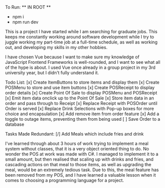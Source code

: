 To Run:
  ** IN ROOT **
  - npm i
  - npm run dev

This is a project I have started while I am searching for graduate jobs. This keeps me constantly working around software development while I try to juggle working my part-time job at a full-time schedule, as well as working out, and developing my skills in my other hobbies.

I have chosen Vue because I want to make sure my knowledge of JavaScript Frontend Frameworks is well-rounded, and I want to see what all of the hype is about. I used Vue once already in a group project in my 3rd university year, but I didn't fully understand it. 


Todo List:
[x] Create ItemButtons to store items and display them
[x] Create POSMenu to store and use item buttons
[x] Create POSReceipt to display order details
[x] Create Point Of Sale to display POSMenu and POSReceipt
[x] Emit item data onclick up to the Point Of Sale
[x] Store item data in an order and pass through to Receipt
[x] Replace Receipt with POSOrder until Order is served 
[x] Replace Drink Selections with Pop-up boxes for more choice and encapsulation
[x] Add remove item from order feature
[x] Add a toggle to outage items, preventing them from being used
[ ] Save Order to a database


Tasks Made Redundant:
[/] Add Meals which include fries and drink

I've learned through about 3 hours of work trying to implement a meal system without classes, that it is a very object oriented thing to do. No wonder the POS at work was made with C#. I managed to implement it to a small amount, but then realised that scaling up with drinks and fries, and cascading actions on that meal to those items, as well as upgrading the meal, would be an extremely tedious task. Due to this, the meal feature has been removed from my POS, and I have learned a valuable lesson when it comes to choosing a programming language for a project.

